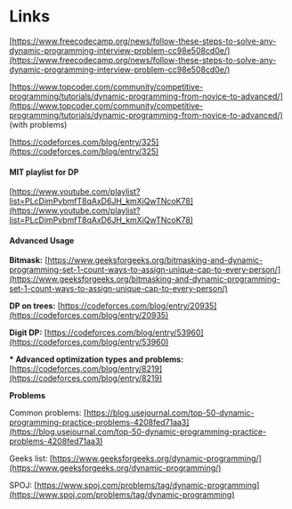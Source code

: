 
# Links

[https://www.freecodecamp.org/news/follow-these-steps-to-solve-any-dynamic-programming-interview-problem-cc98e508cd0e/](https://www.freecodecamp.org/news/follow-these-steps-to-solve-any-dynamic-programming-interview-problem-cc98e508cd0e/)

[https://www.topcoder.com/community/competitive-programming/tutorials/dynamic-programming-from-novice-to-advanced/](https://www.topcoder.com/community/competitive-programming/tutorials/dynamic-programming-from-novice-to-advanced/) (with problems)

[https://codeforces.com/blog/entry/325](https://codeforces.com/blog/entry/325)

#### MIT playlist for DP

[https://www.youtube.com/playlist?list=PLcDimPvbmfT8qAxD6JH_kmXiQwTNcoK78](https://www.youtube.com/playlist?list=PLcDimPvbmfT8qAxD6JH_kmXiQwTNcoK78)

  

#### Advanced Usage

**Bitmask:** [https://www.geeksforgeeks.org/bitmasking-and-dynamic-programming-set-1-count-ways-to-assign-unique-cap-to-every-person/](https://www.geeksforgeeks.org/bitmasking-and-dynamic-programming-set-1-count-ways-to-assign-unique-cap-to-every-person/)

**DP on trees:** [https://codeforces.com/blog/entry/20935](https://codeforces.com/blog/entry/20935)

**Digit DP:** [https://codeforces.com/blog/entry/53960](https://codeforces.com/blog/entry/53960)

  

**\* Advanced optimization types and problems:** [https://codeforces.com/blog/entry/8219](https://codeforces.com/blog/entry/8219)

  

**Problems**

Common problems: [https://blog.usejournal.com/top-50-dynamic-programming-practice-problems-4208fed71aa3](https://blog.usejournal.com/top-50-dynamic-programming-practice-problems-4208fed71aa3)

Geeks list: [https://www.geeksforgeeks.org/dynamic-programming/](https://www.geeksforgeeks.org/dynamic-programming/)

SPOJ: [https://www.spoj.com/problems/tag/dynamic-programming](https://www.spoj.com/problems/tag/dynamic-programming)

